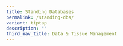 ```yaml
---
title: Standing Databases
permalink: /standing-dbs/
variant: tiptap
description: ""
third_nav_title: Data & Tissue Management
---
```

